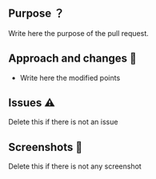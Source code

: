 ## Purpose ？

Write here the purpose of the pull request.

## Approach and changes 🚀

- Write here the modified points

## Issues ⚠️

Delete this if there is not an issue

## Screenshots 📸

Delete this if there is not any screenshot
